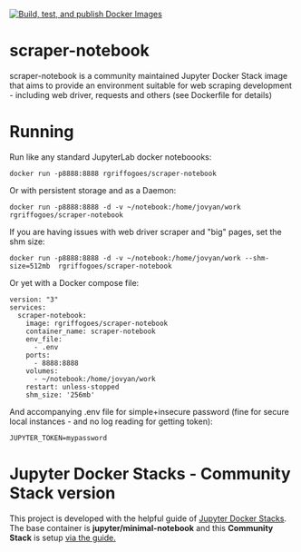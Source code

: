 [![Build, test, and publish Docker Images](https://github.com/rgriffogoes/scraper-notebook/actions/workflows/docker.yml/badge.svg)](https://github.com/rgriffogoes/scraper-notebook/actions/workflows/docker.yml)

# scraper-notebook
scraper-notebook is a community maintained Jupyter Docker Stack image that aims to provide an environment suitable for web scraping development - including web driver, requests and others (see Dockerfile for details)

# Running
Run like any standard JupyterLab docker noteboooks:

```
docker run -p8888:8888 rgriffogoes/scraper-notebook
```

Or with persistent storage and as a Daemon:

```
docker run -p8888:8888 -d -v ~/notebook:/home/jovyan/work rgriffogoes/scraper-notebook
```

If you are having issues with web driver scraper and "big" pages, set the shm size:

```
docker run -p8888:8888 -d -v ~/notebook:/home/jovyan/work --shm-size=512mb  rgriffogoes/scraper-notebook
```

Or yet with a Docker compose file:
```
version: "3"
services:
  scraper-notebook:
    image: rgriffogoes/scraper-notebook
    container_name: scraper-notebook
    env_file:
      - .env
    ports:
      - 8888:8888
    volumes:
      - ~/notebook:/home/jovyan/work
    restart: unless-stopped
    shm_size: '256mb'

```
And accompanying .env file for simple+insecure password (fine for secure local instances - and no log reading for getting token):
```
JUPYTER_TOKEN=mypassword
```

# Jupyter Docker Stacks - Community Stack version
This project is developed with the helpful guide of [Jupyter Docker Stacks](https://jupyter-docker-stacks.readthedocs.io/en/latest/). The base container is **jupyter/minimal-notebook** and this **Community Stack** is setup [via the guide.](https://jupyter-docker-stacks.readthedocs.io/en/latest/contributing/stacks.html)
